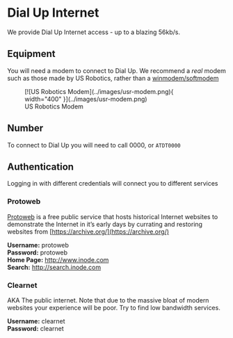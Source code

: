 # Dial Up Internet

We provide Dial Up Internet access - up to a blazing 56kb/s.

## Equipment

You will need a modem to connect to Dial Up. We recommend a _real_ modem such as those made by US Robotics, rather than a [winmodem/softmodem](https://en.wikipedia.org/wiki/Softmodem)

<figure markdown="span">
  [![US Robotics Modem](../images/usr-modem.png){ width="400" }](../images/usr-modem.png)
  <figcaption>US Robotics Modem</figcaption>
</figure>

## Number

To connect to Dial Up you will need to call 0000, or `ATDT0000`

## Authentication

Logging in with different credentials will connect you to different services

### Protoweb

[Protoweb](https://protoweb.org/) is a free public service that hosts historical Internet websites to demonstrate the Internet in it’s early days by currating and restoring websites from [https://archive.org/](https://archive.org/)

**Username:** protoweb  
**Password:** protoweb  
**Home Page:** http://www.inode.com  
**Search:** http://search.inode.com  

### Clearnet

AKA The public internet. Note that due to the massive bloat of modern websites your experience will be poor. Try to find low bandwidth services.

**Username:** clearnet  
**Password:** clearnet  